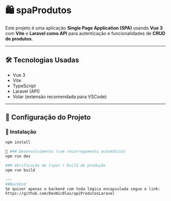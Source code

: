 # 🛍️ spaProdutos

Este projeto é uma aplicação **Single Page Application (SPA)** usando **Vue 3** com **Vite** e **Laravel como API** para autenticação e funcionalidades de **CRUD de produtos**.

---

## 🛠️ Tecnologias Usadas

- Vue 3
- Vite
- TypeScript
- Laravel (API)
- Volar (extensão recomendada para VSCode)

---

## 🧩 Configuração do Projeto

### 🔧 Instalação
```bash
npm install

🚀 ### Desenvolvimento (com recarregamento automático)
npm run dev

### Verificação de tipos + build de produção
npm run build

---
##BackEnd
Se quiser apenas o backend com toda lógica encapsulada segue o link:
https://github.com/DevNic0las/apiProdutosLaravel
